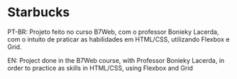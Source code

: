 # Starbucks
PT-BR: Projeto feito no curso B7Web,  com o professor Bonieky Lacerda, com o intuito de praticar as habilidades em HTML/CSS, utilizando Flexbox e Grid.

EN: Project done in the B7Web course, with Professor Bonieky Lacerda, in order to practice as skills in HTML/CSS, using Flexbox and Grid

